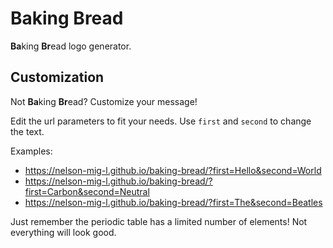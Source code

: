 # Baking Bread

**Ba**king **Br**ead logo generator.

## Customization

Not **Ba**king **Br**ead? Customize your message!

Edit the url parameters to fit your needs. Use `first` and `second` to change the text.

Examples:
* https://nelson-mig-l.github.io/baking-bread/?first=Hello&second=World
* https://nelson-mig-l.github.io/baking-bread/?first=Carbon&second=Neutral
* https://nelson-mig-l.github.io/baking-bread/?first=The&second=Beatles

Just remember the periodic table has a limited number of elements! Not everything will look good.
